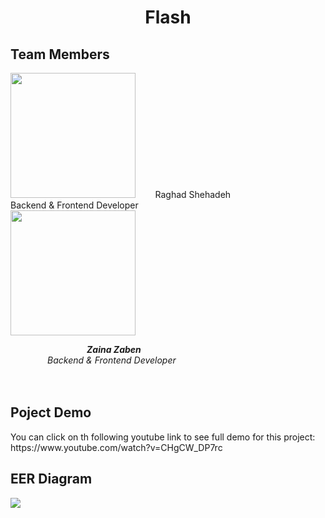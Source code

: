 <h1 align="center">Flash</h1> 
<h2 align="left"> Team Members</h2>
<img src="https://user-images.githubusercontent.com/100478249/176669221-c5ba42d5-be16-49de-a6d9-12c09898dcf8.png" width="200" height="200">
 &nbsp; &nbsp; &nbsp; &nbsp;Raghad Shehadeh
 <br>
 Backend & Frontend Developer
<br><img src="https://user-images.githubusercontent.com/100478249/176710425-ec519d6e-386d-4745-bea6-a5345fdacc6c.png" width="200" height="200"> 


 &nbsp; &nbsp; &nbsp; &nbsp; &nbsp;&nbsp; &nbsp; &nbsp;&nbsp; &nbsp; &nbsp; &nbsp; &nbsp; &nbsp;&nbsp; &nbsp; &nbsp; ***Zaina Zaben*** 
<br>
   &nbsp; &nbsp; &nbsp; &nbsp; &nbsp; &nbsp; &nbsp;&nbsp; *Backend & Frontend Developer* 
<br><br><br>
<h2 align="left"> Poject Demo</h2> 
<p> You can click on th following youtube link to see full demo for this project: https://www.youtube.com/watch?v=CHgCW_DP7rc</p>
<h2 align="left"> EER Diagram</h2> 
<img align="center" src="https://user-images.githubusercontent.com/100478249/176710891-c4dc3fe9-b0e4-4aab-805d-feb05cbc0ecb.png">

